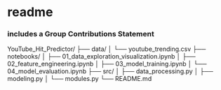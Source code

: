 # readme


### includes a Group Contributions Statement



YouTube_Hit_Predictor/
├── data/
│   └── youtube_trending.csv
├── notebooks/
│   ├── 01_data_exploration_visualization.ipynb
│   ├── 02_feature_engineering.ipynb
│   ├── 03_model_training.ipynb
│   └── 04_model_evaluation.ipynb
├── src/
│   ├── data_processing.py
│   ├── modeling.py
│   └── modules.py
└── README.md

